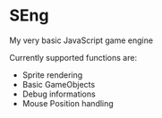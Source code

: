 # SEng
My very basic JavaScript game engine

Currently supported functions are:
- Sprite rendering
- Basic GameObjects
- Debug informations
- Mouse Position handling
